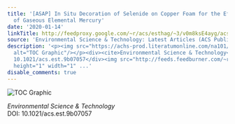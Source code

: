 ```yaml
---
title: '[ASAP] In Situ Decoration of Selenide on Copper Foam for the Efficient Immobilization
  of Gaseous Elemental Mercury'
date: '2020-01-14'
linkTitle: http://feedproxy.google.com/~r/acs/esthag/~3/v0m8ksE4ayg/acs.est.9b07057
source: 'Environmental Science & Technology: Latest Articles (ACS Publications)'
description: '<p><img src="https://achs-prod.literatumonline.com/na101/home/literatum/publisher/achs/journals/content/esthag/0/esthag.ahead-of-print/acs.est.9b07057/20200114/images/medium/es9b07057_0007.gif"
  alt="TOC Graphic"/></p><div><cite>Environmental Science & Technology</cite></div><div>DOI:
  10.1021/acs.est.9b07057</div><img src="http://feeds.feedburner.com/~r/acs/esthag/~4/v0m8ksE4ayg"
  height="1" width="1" ...'
disable_comments: true
---
```

<p><img src="https://achs-prod.literatumonline.com/na101/home/literatum/publisher/achs/journals/content/esthag/0/esthag.ahead-of-print/acs.est.9b07057/20200114/images/medium/es9b07057_0007.gif" alt="TOC Graphic"/></p><div><cite>Environmental Science & Technology</cite></div><div>DOI: 10.1021/acs.est.9b07057</div><img src="http://feeds.feedburner.com/~r/acs/esthag/~4/v0m8ksE4ayg" height="1" width="1" ...
